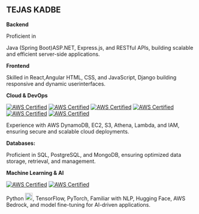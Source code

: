 ## TEJAS KADBE


**Backend**

Proficient in                       

Java (Spring Boot)ASP.NET, Express.js, and RESTful APIs, building scalable and efficient
server-side applications.

**Frontend**

Skilled in React,Angular  HTML, CSS, and JavaScript, Django building responsive and dynamic userinterfaces.

**Cloud & DevOps**

[![AWS Certified](https://images.credly.com/size/90x90/images/5bf37709-4b69-4cdc-9edc-af7b3370d427/image.png)](https://www.credly.com/badges/e8f87d01-9766-491c-a28a-3253a9cc30ff/public_url)
[![AWS Certified](https://images.credly.com/size/90x90/images/6f135924-7645-4bd2-ab68-3bc0b49c7e27/image.png)](https://www.credly.com/badges/64ec1e30-a67a-481b-b2ce-0c78454e5568/public_url)
[![AWS Certified](https://images.credly.com/size/90x90/images/979e42e2-1d32-4d21-97ea-53d991ea50fb/image.png)](https://www.credly.com/badges/9eafa5b1-9cd3-4039-9f34-9c5173728200/public_url)
[![AWS Certified](https://images.credly.com/size/90x90/images/80845928-d1f8-4549-ae9d-27676fba897e/image.png)](https://www.credly.com/badges/141739a5-641b-45fa-bd5e-81cb06aedc16/public_url)
[![AWS Certified](https://images.credly.com/size/90x90/images/01c3b0d4-a225-483b-a762-460473658c1a/image.png)](https://www.credly.com/badges/27c68838-fba9-4e59-9d4c-b77c5f784e78)
[![AWS Certified](https://images.credly.com/size/90x90/images/9358115e-ead7-47c2-91e2-165b6a650a1b/image.png)](https://www.credly.com/badges/db00443a-97ef-4bd2-8fb1-f19ffc1fbe23/public_u5)

Experience with AWS DynamoDB, EC2, S3, Athena, Lambda, and IAM, ensuring secure and
scalable cloud deployments.

**Databases:**

Proficient in SQL, PostgreSQL, and MongoDB, ensuring optimized data storage, retrieval, and
management.

**Machine Learning & AI**


[![AWS Certified](https://images.credly.com/size/30x30/images/51984979-f759-49f0-8bb3-5310d364fdbe/image.png)](https://www.credly.com/badges/8eb3afa4-afee-4d01-9703-91af38ee5128/public_url)
[![AWS Certified](https://images.credly.com/size/30x30/images/4b68a030-53d0-414b-be57-b1837bc3b3e6/image.png)](https://www.credly.com/badges/f6c568e0-856e-44bb-842d-2e6efb561c21)





Python 
 <img src="https://github.com/user-attachments/assets/4b5790c0-b493-4a2f-85fd-00bf57cc2ad7" width="20" height="20">, TensorFlow, PyTorch, Familiar with NLP, Hugging Face, AWS Bedrock, and
model fine-tuning for AI-driven applications.

<!--
**tejaskadbe/tejaskadbe** is a ✨ _special_ ✨ repository because its `README.md` (this file) appears on your GitHub profile.

Here are some ideas to get you started:

- 🔭 I’m currently working on ...
- 🌱 I’m currently learning ...
- 👯 I’m looking to collaborate on ...
- 🤔 I’m looking for help with ...
- 💬 Ask me about ...
- 📫 How to reach me: ...
- 😄 Pronouns: ...
- ⚡ Fun fact: ...
-->
